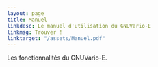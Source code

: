```yaml
---
layout: page
title: Manuel
linkdesc: Le manuel d'utilisation du GNUVario-E
linkmsg: Trouver !
linktarget: "/assets/Manuel.pdf"
---
```


Les fonctionnalités du GNUVario-E.









